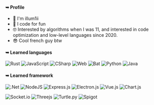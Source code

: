 #### ➥ Profile

- 👋 I'm illum1ii
- 🐬 I code for fun
- 🤓 Interested by algorithms when I was 11, and interested in code optimization and low-level languages since 2020.
- 😎 Cool french guy btw

#### ➥ Learned languages
![Rust](https://img.shields.io/badge/Rust-f58742?style=for-the-badge&logo=rust&logoColor=white)
![JavaScript](https://img.shields.io/badge/JavaSCRIPT-f5e042?style=for-the-badge&logo=javascript&logoColor=white)
![CSharp](https://img.shields.io/badge/Csharp-a103fc?style=for-the-badge&logo=csharp&logoColor=white)
![Web](https://img.shields.io/badge/html,%20css-1ea843?style=for-the-badge&logo=web&logoColor=white)
![Bat](https://img.shields.io/badge/.bat-292929?style=for-the-badge&logo=html&logoColor=white)
![Python](https://img.shields.io/badge/Python-2b51fc?style=for-the-badge&logo=python&logoColor=white)
![Java](https://img.shields.io/badge/Java-ff5462?style=for-the-badge&logo=java&logoColor=white)

#### ➥ Learned framework
![.Net](https://img.shields.io/badge/.NET-5C2D91?style=for-the-badge&logo=.net&logoColor=white)
![NodeJS](https://img.shields.io/badge/Node.js-6DA55F?style=for-the-badge&logo=node.js&logoColor=white)
![Express.js](https://img.shields.io/badge/express.js-%23404d59.svg?style=for-the-badge&logo=express&logoColor=%2361DAFB)
![Electron.js](https://img.shields.io/badge/Electron-191970?style=for-the-badge&logo=Electron&logoColor=white)
![Vue.js](https://img.shields.io/badge/vuejs-%2335495e.svg?style=for-the-badge&logo=vuedotjs&logoColor=%234FC08D)
![Chart.js](https://img.shields.io/badge/chart.js-F5788D.svg?style=for-the-badge&logo=chart.js&logoColor=white)

![Socket.io](https://img.shields.io/badge/Socket.io-black?style=for-the-badge&logo=socket.io&badgeColor=010101)
![Threejs](https://img.shields.io/badge/threejs-black?style=for-the-badge&logo=three.js&logoColor=white)
![Turtle.py](https://img.shields.io/badge/turtle.py-2b51fc?style=for-the-badge&logo=turtle&logoColor=white)
![Spigot](https://img.shields.io/badge/Spigot-ff5462?style=for-the-badge&logo=java&logoColor=white)
